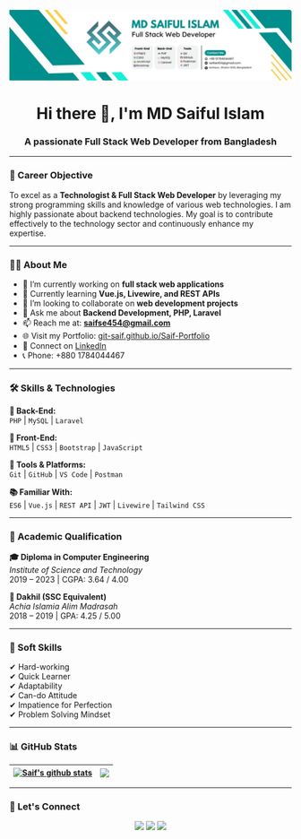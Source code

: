 ![Banner](https://raw.githubusercontent.com/git-saif/Saif-Portfolio/main/assets/images/git%20banner%20saif.jpeg)

<h1 align="center">Hi there 👋, I'm MD Saiful Islam</h1>
<h3 align="center">A passionate Full Stack Web Developer from Bangladesh</h3>

---

### 🎯 Career Objective

To excel as a **Technologist & Full Stack Web Developer** by leveraging my strong programming skills and knowledge of various web technologies. I am highly passionate about backend technologies. My goal is to contribute effectively to the technology sector and continuously enhance my expertise.

---

### 👨‍💻 About Me

- 🔭 I’m currently working on **full stack web applications**
- 🌱 Currently learning **Vue.js, Livewire, and REST APIs**
- 👯 I’m looking to collaborate on **web development projects**
- 💬 Ask me about **Backend Development, PHP, Laravel**
- 📫 Reach me at: **saifse454@gmail.com**
- 🌐 Visit my Portfolio: [git-saif.github.io/Saif-Portfolio](https://git-saif.github.io/Saif-Portfolio)
- 🔗 Connect on [LinkedIn](https://www.linkedin.com/in/sesaif/)
- 📞 Phone: +880 1784044467

---

### 🛠️ Skills & Technologies

**🔧 Back-End:**  
`PHP` | `MySQL` | `Laravel`

**🎨 Front-End:**  
`HTML5` | `CSS3` | `Bootstrap` | `JavaScript`

**🧰 Tools & Platforms:**  
`Git` | `GitHub` | `VS Code` | `Postman`

**📚 Familiar With:**  
`ES6` | `Vue.js` | `REST API` | `JWT` | `Livewire` | `Tailwind CSS`

---

### 📖 Academic Qualification

**🎓 Diploma in Computer Engineering**  
*Institute of Science and Technology*  
2019 – 2023 | CGPA: 3.64 / 4.00

**📘 Dakhil (SSC Equivalent)**  
*Achia Islamia Alim Madrasah*  
2018 – 2019 | GPA: 4.25 / 5.00

---

### 🧠 Soft Skills

✔ Hard-working  
✔ Quick Learner  
✔ Adaptability  
✔ Can-do Attitude  
✔ Impatience for Perfection  
✔ Problem Solving Mindset

---

### 📊 GitHub Stats

| <a href="https://github.com/git-saif"><img align="center" src="https://github-readme-stats.vercel.app/api?username=git-saif&show_icons=true&include_all_commits=true&theme=buefy&hide_border=true" alt="Saif's github stats" /></a> | <a href="https://github.com/git-saif"><img align="center" src="https://github-readme-stats.vercel.app/api/top-langs/?username=git-saif&layout=compact&theme=buefy&hide_border=true" /></a> |
| ------------- | ------------- |

---

### 🤝 Let's Connect

<p align="center">
  <a href="mailto:saifse454@gmail.com" target="_blank"><img src="https://img.shields.io/badge/e‑mail-D14836.svg?style=for-the-badge&logo=GMail&logoColor=white"/></a>
  <a href="https://www.linkedin.com/in/sesaif/" target="_blank"><img src="https://img.shields.io/badge/linkedin-0077B5.svg?style=for-the-badge&logo=linkedin&logoColor=white"/></a>
  <a href="https://git-saif.github.io/Saif-Portfolio" target="_blank"><img src="https://img.shields.io/badge/Portfolio-000000?style=for-the-badge&logo=About.me&logoColor=white"/></a>
</p>
